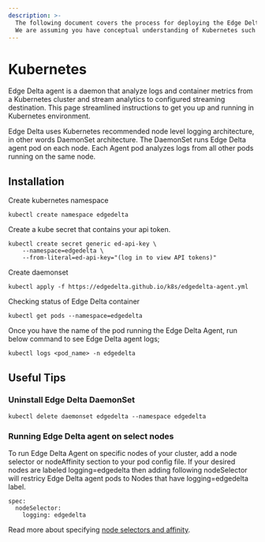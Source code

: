 ```yaml
---
description: >-
  The following document covers the process for deploying the Edge Delta agent as a DaemonSet on your Kubernetes cluster.
  We are assuming you have conceptual understanding of Kubernetes such as Pods, Nodes, DaemonSets etc. 
---
```


# Kubernetes

Edge Delta agent is a daemon that analyze logs and container metrics from a Kubernetes cluster and stream analytics to configured streaming destination. This page streamlined instructions to get you up and running in Kubernetes environment.

Edge Delta uses Kubernetes recommended node level logging architecture, in other words DaemonSet architecture. The DaemonSet runs Edge Delta agent pod on each node. Each Agent pod analyzes logs from all other pods running on the same node. 

## Installation

Create kubernetes namespace

```text
kubectl create namespace edgedelta
```

Create a kube secret that contains your api token.

```text
kubectl create secret generic ed-api-key \
	--namespace=edgedelta \
	--from-literal=ed-api-key="(log in to view API tokens)"
```

Create daemonset 

```text
kubectl apply -f https://edgedelta.github.io/k8s/edgedelta-agent.yml
```

Checking status of Edge Delta container

```text
kubectl get pods --namespace=edgedelta
```

Once you have the name of the pod running the Edge Delta Agent, run below command to see Edge Delta agent logs;

```text
kubectl logs <pod_name> -n edgedelta
```

## Useful Tips

### Uninstall Edge Delta DaemonSet
```text
kubectl delete daemonset edgedelta --namespace edgedelta
```

### Running Edge Delta agent on select nodes
To run Edge Delta Agent on specific nodes of your cluster, add a node selector or nodeAffinity section to your pod config file. If your desired nodes are labeled logging=edgedelta then adding following nodeSelector will restricy Edge Delta agent pods to Nodes that have logging=edgedelta label.


```text
spec:
  nodeSelector:
    logging: edgedelta
```

Read more about specifying [node selectors and affinity](https://kubernetes.io/docs/concepts/scheduling-eviction/assign-pod-node/).